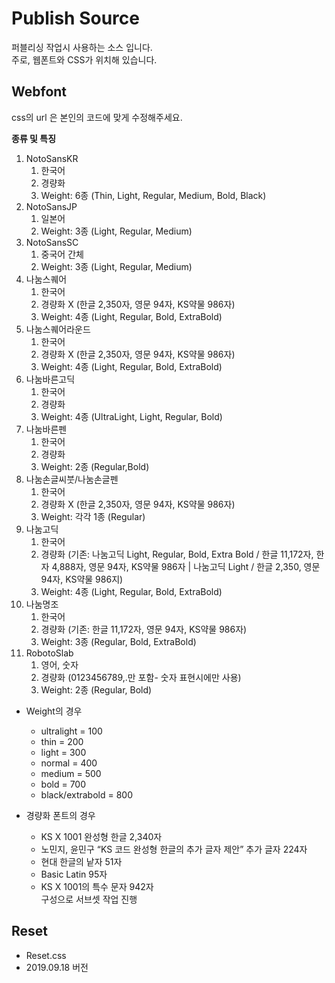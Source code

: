  Publish Source
========
퍼블리싱 작업시 사용하는 소스 입니다.  
주로, 웹폰트와 CSS가 위치해 있습니다.

Webfont
------
css의 url 은 본인의 코드에 맞게 수정해주세요.

**종류 및 특징**

1. NotoSansKR
   1. 한국어
   2. 경량화
   3. Weight: 6종 (Thin, Light, Regular, Medium, Bold, Black)
2. NotoSansJP
   1. 일본어
   2. Weight: 3종 (Light, Regular, Medium)
3. NotoSansSC
   1. 중국어 간체
   2. Weight: 3종 (Light, Regular, Medium)
4. 나눔스퀘어
   1. 한국어
   2. 경량화 X (한글 2,350자, 영문 94자, KS약물 986자)
   3. Weight: 4종 (Light, Regular, Bold, ExtraBold)
5. 나눔스퀘어라운드
   1. 한국어
   2. 경량화 X (한글 2,350자, 영문 94자, KS약물 986자)
   3. Weight: 4종 (Light, Regular, Bold, ExtraBold)
6. 나눔바른고딕
   1. 한국어
   2. 경량화
   3. Weight: 4종 (UltraLight, Light, Regular, Bold)
7. 나눔바른펜
    1. 한국어
    2. 경량화
    3. Weight: 2종 (Regular,Bold)
8. 나눔손글씨붓/나눔손글펜
    1. 한국어
    2. 경량화 X (한글 2,350자, 영문 94자, KS약물 986자)
    3. Weight: 각각 1종 (Regular)
9. 나눔고딕
    1. 한국어
    2. 경량화 (기존: 나눔고딕 Light, Regular, Bold, Extra Bold / 한글 11,172자, 한자 4,888자, 영문 94자, KS약물 986자 | 나눔고딕 Light / 한글 2,350, 영문 94자, KS약물 986지)
    3. Weight: 4종 (Light, Regular, Bold, ExtraBold)
10. 나눔명조
    1. 한국어
    2. 경량화 (기존: 한글 11,172자, 영문 94자, KS약물 986자)
    3. Weight: 3종 (Regular, Bold, ExtraBold)
11. RobotoSlab
    1. 영어, 숫자
    2. 경량화 (0123456789,.만 포함- 숫자 표현시에만 사용)
    3. Weight: 2종 (Regular, Bold) 
    
* Weight의 경우  
    * ultralight = 100
    * thin = 200
    * light = 300
    * normal = 400
    * medium = 500
    * bold = 700
    * black/extrabold = 800
    
* 경량화 폰트의 경우
    * KS X 1001 완성형 한글 2,340자   
    * 노민지, 윤민구 “KS 코드 완성형 한글의 추가 글자 제안” 추가 글자 224자
    * 현대 한글의 낱자 51자
    * Basic Latin 95자
    * KS X 1001의 특수 문자 942자  
    구성으로 서브셋 작업 진행  

Reset
----
- Reset.css
- 2019.09.18 버전
